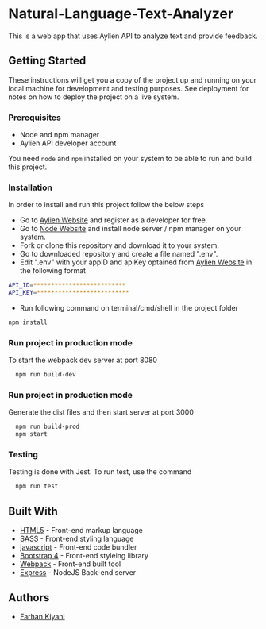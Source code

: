 # Natural-Language-Text-Analyzer
This is a web app that uses Aylien API to analyze text and provide feedback.

## Getting Started

These instructions will get you a copy of the project up and running on your local machine for development and testing
purposes. See deployment for notes on how to deploy the project on a live system.

### Prerequisites

* Node and npm manager
* Aylien API developer account

You need `node` and `npm` installed on your system to be able to run and build this project. 

### Installation

In order to install and run this project follow the below steps

* Go to [Aylien Website](https://developer.aylien.com/) and register as a developer for free.
* Go to [Node Website](https://nodejs.org/en/) and install node server / npm manager on your system.
* Fork or clone this repository and download it to your system.
* Go to downloaded repository and create a file named ".env".
* Edit ".env" with your appID and apiKey optained from [Aylien Website](https://developer.aylien.com/) in the following format

```bash
API_ID=**************************
API_KEY=**************************
```

* Run following command on terminal/cmd/shell in the project folder

```bash
npm install
```

### Run project in production mode

To start the webpack dev server at port 8080

```bash
  npm run build-dev
```

### Run project in production mode

Generate the dist files and then start server at port 3000

```bash
  npm run build-prod
  npm start
```

### Testing

Testing is done with Jest. To run test, use the command 

```bash
  npm run test
```

## Built With

* [HTML5](https://developer.mozilla.org/en-US/docs/Web/Guide/HTML/HTML5) - Front-end markup language
* [SASS](https://sass-lang.com/) - Front-end styling language
* [javascript](https://developer.mozilla.org/en-US/docs/Web/JavaScript) - Front-end code bundler
* [Bootstrap 4](https://getbootstrap.com//) - Front-end styleing library
* [Webpack](https://webpack.js.org/) - Front-end built tool
* [Express](https://expressjs.com/) - NodeJS Back-end server

## Authors

* [Farhan Kiyani](https://github.com/farhan2742)

